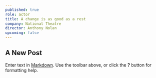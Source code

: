 ```yaml
---
published: true
role: actor
title: A change is as good as a rest
company: National Theatre
director: Anthony Nolan
upcoming: false
---
```

## A New Post

Enter text in [Markdown](http://daringfireball.net/projects/markdown/). Use the toolbar above, or click the **?** button for formatting help.

